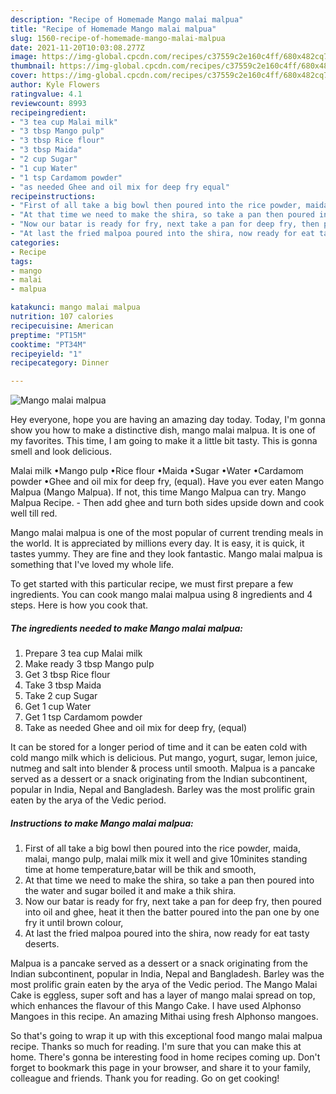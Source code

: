 ```yaml
---
description: "Recipe of Homemade Mango malai malpua"
title: "Recipe of Homemade Mango malai malpua"
slug: 1560-recipe-of-homemade-mango-malai-malpua
date: 2021-11-20T10:03:08.277Z
image: https://img-global.cpcdn.com/recipes/c37559c2e160c4ff/680x482cq70/mango-malai-malpua-recipe-main-photo.jpg
thumbnail: https://img-global.cpcdn.com/recipes/c37559c2e160c4ff/680x482cq70/mango-malai-malpua-recipe-main-photo.jpg
cover: https://img-global.cpcdn.com/recipes/c37559c2e160c4ff/680x482cq70/mango-malai-malpua-recipe-main-photo.jpg
author: Kyle Flowers
ratingvalue: 4.1
reviewcount: 8993
recipeingredient:
- "3 tea cup Malai milk"
- "3 tbsp Mango pulp"
- "3 tbsp Rice flour"
- "3 tbsp Maida"
- "2 cup Sugar"
- "1 cup Water"
- "1 tsp Cardamom powder"
- "as needed Ghee and oil mix for deep fry equal"
recipeinstructions:
- "First of all take a big bowl then poured into the rice powder, maida, malai, mango pulp, malai milk mix it well and give 10minites standing time at home temperature,batar will be thik and smooth,"
- "At that time we need to make the shira, so take a pan then poured into the water and sugar boiled it and make a thik shira."
- "Now our batar is ready for fry, next take a pan for deep fry, then poured into oil and ghee, heat it then the batter poured into the pan one by one fry it until brown colour,"
- "At last the fried malpoa poured into the shira, now ready for eat tasty deserts."
categories:
- Recipe
tags:
- mango
- malai
- malpua

katakunci: mango malai malpua 
nutrition: 107 calories
recipecuisine: American
preptime: "PT15M"
cooktime: "PT34M"
recipeyield: "1"
recipecategory: Dinner

---
```



![Mango malai malpua](https://img-global.cpcdn.com/recipes/c37559c2e160c4ff/680x482cq70/mango-malai-malpua-recipe-main-photo.jpg)

Hey everyone, hope you are having an amazing day today. Today, I'm gonna show you how to make a distinctive dish, mango malai malpua. It is one of my favorites. This time, I am going to make it a little bit tasty. This is gonna smell and look delicious.

Malai milk •Mango pulp •Rice flour •Maida •Sugar •Water •Cardamom powder •Ghee and oil mix for deep fry, (equal). Have you ever eaten Mango Malpua (Mango Malpua). If not, this time Mango Malpua can try. Mango Malpua Recipe. - Then add ghee and turn both sides upside down and cook well till red.

Mango malai malpua is one of the most popular of current trending meals in the world. It is appreciated by millions every day. It is easy, it is quick, it tastes yummy. They are fine and they look fantastic. Mango malai malpua is something that I've loved my whole life.


To get started with this particular recipe, we must first prepare a few ingredients. You can cook mango malai malpua using 8 ingredients and 4 steps. Here is how you cook that.

<!--inarticleads1-->

##### The ingredients needed to make Mango malai malpua:

1. Prepare 3 tea cup Malai milk
1. Make ready 3 tbsp Mango pulp
1. Get 3 tbsp Rice flour
1. Take 3 tbsp Maida
1. Take 2 cup Sugar
1. Get 1 cup Water
1. Get 1 tsp Cardamom powder
1. Take as needed Ghee and oil mix for deep fry, (equal)


It can be stored for a longer period of time and it can be eaten cold with cold mango milk which is delicious. Put mango, yogurt, sugar, lemon juice, nutmeg and salt into blender &amp; process until smooth. Malpua is a pancake served as a dessert or a snack originating from the Indian subcontinent, popular in India, Nepal and Bangladesh. Barley was the most prolific grain eaten by the arya of the Vedic period. 

<!--inarticleads2-->

##### Instructions to make Mango malai malpua:

1. First of all take a big bowl then poured into the rice powder, maida, malai, mango pulp, malai milk mix it well and give 10minites standing time at home temperature,batar will be thik and smooth,
1. At that time we need to make the shira, so take a pan then poured into the water and sugar boiled it and make a thik shira.
1. Now our batar is ready for fry, next take a pan for deep fry, then poured into oil and ghee, heat it then the batter poured into the pan one by one fry it until brown colour,
1. At last the fried malpoa poured into the shira, now ready for eat tasty deserts.


Malpua is a pancake served as a dessert or a snack originating from the Indian subcontinent, popular in India, Nepal and Bangladesh. Barley was the most prolific grain eaten by the arya of the Vedic period. The Mango Malai Cake is eggless, super soft and has a layer of mango malai spread on top, which enhances the flavour of this Mango Cake. I have used Alphonso Mangoes in this recipe. An amazing Mithai using fresh Alphonso mangoes. 

So that's going to wrap it up with this exceptional food mango malai malpua recipe. Thanks so much for reading. I'm sure that you can make this at home. There's gonna be interesting food in home recipes coming up. Don't forget to bookmark this page in your browser, and share it to your family, colleague and friends. Thank you for reading. Go on get cooking!
